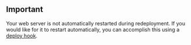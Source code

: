 <!-- usedin: [ _rails/deployment] - post: -->


## Important

Your web server is not automatically restarted during redeployment. If you would like for it to restart automatically, you can accomplish this using a [deploy hook](#).



